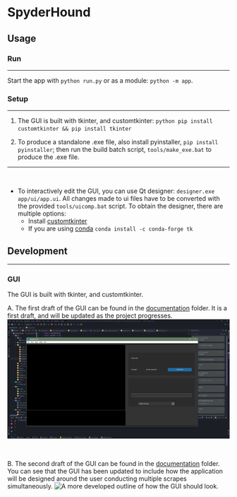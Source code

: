# SpyderHound

## Usage

### Run
<hr>

Start the app with `python run.py` or as a module: `python -m app`.

### Setup
<hr>

1. The GUI is built with tkinter, and customtkinter: `python pip install customtkinter && pip install tkinter`

2. To produce a standalone .exe file, also install pyinstaller, `pip install pyinstaller`; then run the build batch script, `tools/make_exe.bat` to produce the .exe file.


<hr>
<br>

* To interactively edit the GUI, you can use Qt designer: `designer.exe app/ui/app.ui`. All changes made to ui files have to be converted with the provided `tools/uicomp.bat` script. To obtain the
  designer, there are multiple options:
    * Install [customtkinter](https://github.com/TomSchimansky/CustomTkinter)
    * If you are using [conda](https://docs.conda.io/en/latest/) `conda install -c conda-forge tk`



## Development
<hr>

### GUI

The GUI is built with tkinter, and customtkinter.

A. The first draft of the GUI can be found in the [documentation](./documentation) folder. It is a first draft, and will be updated as the project progresses.
![A first-take outline of how the GUI should look.](./documentation/images/Interface_First_Draft.PNG "First Draft")

<br>

B. The second draft of the GUI can be found in the [documentation](./documentation) folder.
    You can see that the GUI has been updated to include how the application will be designed around the user conducting multiple scrapes simultaneously.
![A more developed outline of how the GUI should look.](C:\Users\blahh\Documents\SchoolWork\Spring2023\NaturalLanguageProcessing\Project\spyderHound\documentation\images\Interface_Second_Draft.PNG "Second Draft")



